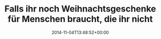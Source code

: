 ---
retweeted: false
source: <a href="http://twitter.com" rel="nofollow">Twitter Web Client</a>
entities:
  hashtags: []
  symbols: []
  user_mentions: []
  urls:
  - url: http://t.co/yeZxHr3Dug
    expanded_url: http://www.pm-poster.de/index-Dateien/Page380.htm
    display_url: pm-poster.de/index-Dateien/…
    indices:
    - '77'
    - '99'
display_text_range:
- '0'
- '99'
favorite_count: '0'
id_str: '529631366007500800'
truncated: false
retweet_count: '0'
id: '529631366007500800'
possibly_sensitive: false
created_at: Tue Nov 04 13:48:52 +0000 2014
favorited: false
full_text: 'Falls ihr noch Weihnachtsgeschenke für Menschen braucht, die ihr nicht
  mögt:'
lang: de
quote_url: http://www.pm-poster.de/index-Dateien/Page380.htm
tags:
- pesos/twitter
date: '2014-11-04T13:48:52+00:00'
src: https://twitter.com/bascht/status/529631366007500800
original_url: https://twitter.com/bascht/status/529631366007500800
type: twitter_tweet
text: 'Falls ihr noch Weihnachtsgeschenke für Menschen braucht, die ihr nicht mögt:'
title: 'Falls ihr noch Weihnachtsgeschenke für Menschen braucht, die ihr nicht '

---